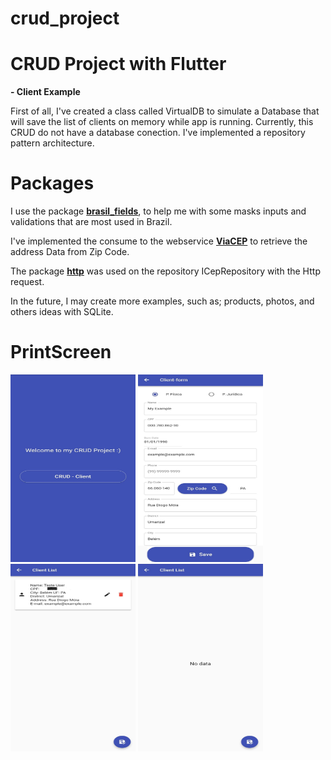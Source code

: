 # crud_project

<h1>CRUD Project with Flutter</h1>
<p><b>- Client Example</b></p>
First of all, I've created a class called VirtualDB to simulate a Database that will save the list of clients on memory while app is running. 
Currently, this CRUD do not have a database conection. 
I've implemented a repository pattern architecture.

<h1>Packages</h1>
<p>
    I use the package <a href="https://pub.dev/packages/brasil_fields"><b>brasil_fields</b></a>, to help me with some masks inputs and validations that are most used in Brazil.
</p>
    
<p>
    I've implemented the consume to the webservice <a href="https://viacep.com.br/"><b>ViaCEP</b></a> to retrieve the address Data from Zip Code. 
</p>
<p>
    The package <a href="https://pub.dev/packages/http"><b>http</b></a> was used on the repository ICepRepository with the Http request.
</p>


In the future, I may create more examples, such as; products, photos, and others ideas with SQLite.

<p>
</p>

<h1>PrintScreen</h1>
<img height="300" width="200" src="https://github.com/mattbrevis/crud_project/blob/main/images/1.jpeg?raw=true">  
<img height="300" width="200" src="https://github.com/mattbrevis/crud_project/blob/main/images/2.jpeg?raw=true"> <br>             
<img height="300" width="200" src="https://github.com/mattbrevis/crud_project/blob/main/images/3.jpeg?raw=true">
<img height="300" width="200" src="https://github.com/mattbrevis/crud_project/blob/main/images/4.jpeg?raw=true">          
